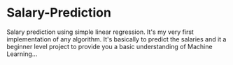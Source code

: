 # Salary-Prediction
Salary prediction using simple linear regression. It's my very first implementation of any algorithm. 
It's basically to predict the salaries and it a beginner level project to provide you a basic understanding of Machine Learning...